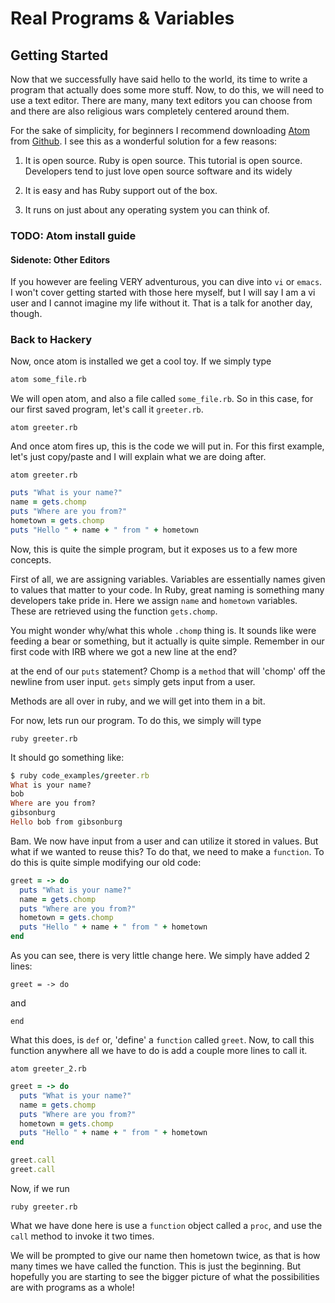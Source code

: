 # Real Programs & Variables
## Getting Started
Now that we successfully have said hello to the world, its time to write a program that actually
does some more stuff. Now, to do this, we will need to use a text editor. There are many, many
text editors you can choose from and there are also religious wars completely centered around them.

For the sake of simplicity, for beginners I recommend downloading [Atom](link) from [Github](link). I see
this as a wonderful solution for a few reasons:

1. It is open source. Ruby is open source. This tutorial is open source. Developers tend to just love open source software and its widely

2. It is easy and has Ruby support out of the box.

3. It runs on just about any operating system you can think of.

### TODO: Atom install guide

#### Sidenote: Other Editors
If you however are feeling VERY adventurous, you can dive into `vi` or `emacs`. I won't cover getting
started with those here myself, but I will say I am a vi user and I cannot imagine my life without it.
That is a talk for another day, though.

### Back to Hackery
Now, once atom is installed we get a cool toy. If we simply type

```bash
atom some_file.rb
```

We will open atom, and also a file called `some_file.rb`. So in this case, for our first saved
program, let's call it `greeter.rb`.

`atom greeter.rb`

And once atom fires up, this is the code we will put in. For this first example, let's just copy/paste
and I will explain what we are doing after.

`atom greeter.rb`

```ruby
puts "What is your name?"
name = gets.chomp
puts "Where are you from?"
hometown = gets.chomp
puts "Hello " + name + " from " + hometown
```

Now, this is quite the simple program, but it exposes us to a few more concepts.

First of all, we are assigning variables. Variables are essentially names given to values that matter
to your code. In Ruby, great naming is something many developers take pride in. Here we assign `name`
and `hometown` variables. These are retrieved using the function `gets.chomp`.

You might wonder why/what this whole `.chomp` thing is. It sounds like were feeding a bear or something,
but it actually is quite simple. Remember in our first code with IRB where we got a new line at the end?

at the end of our `puts` statement? Chomp is a `method` that will 'chomp' off the newline from user
input. `gets` simply gets input from a user.

Methods are all over in ruby, and we will get into them in a bit.

For now, lets run our program. To do this, we simply will type

`ruby greeter.rb`

It should go something like:

```ruby
$ ruby code_examples/greeter.rb
What is your name?
bob
Where are you from?
gibsonburg
Hello bob from gibsonburg
```

Bam. We now have input from a user and can utilize it stored in values. But what if we wanted to reuse
this? To do that, we need to make a `function`. To do this is quite simple modifying our old code:

```ruby
greet = -> do
  puts "What is your name?"
  name = gets.chomp
  puts "Where are you from?"
  hometown = gets.chomp
  puts "Hello " + name + " from " + hometown
end
```

As you can see, there is very little change here. We simply have added 2 lines:

`greet = -> do`

and

`end`

What this does, is `def` or, 'define' a `function` called `greet`. Now, to call this function anywhere
all we have to do is add a couple more lines to call it.

`atom greeter_2.rb`

```ruby
greet = -> do
  puts "What is your name?"
  name = gets.chomp
  puts "Where are you from?"
  hometown = gets.chomp
  puts "Hello " + name + " from " + hometown
end

greet.call
greet.call
```

Now, if we run

`ruby greeter.rb`

What we have done here is use a `function` object called a `proc`, and use the `call` method to invoke
it two times.

We will be prompted to give our name then hometown twice, as that is how many times we have called the
function. This is just the beginning. But hopefully you are starting to see the bigger picture of what
the possibilities are with programs as a whole!
